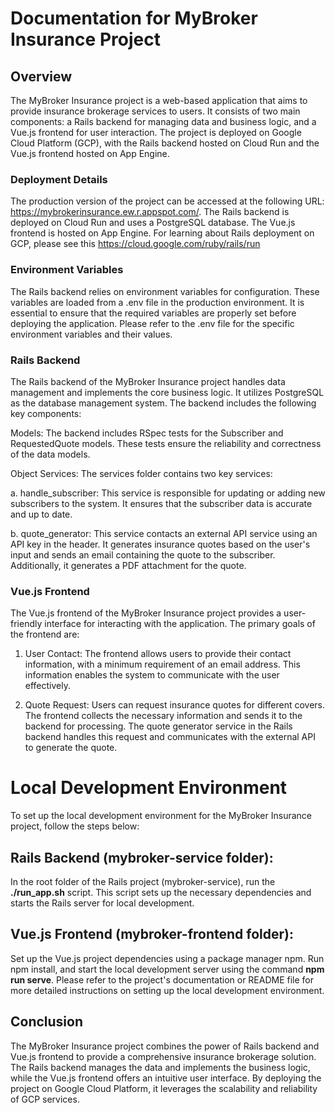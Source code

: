 # Documentation for MyBroker Insurance Project

## Overview
The MyBroker Insurance project is a web-based application that aims to provide insurance brokerage services to users. It consists of two main components: a Rails backend for managing data and business logic, and a Vue.js frontend for user interaction. The project is deployed on Google Cloud Platform (GCP), with the Rails backend hosted on Cloud Run and the Vue.js frontend hosted on App Engine.

### Deployment Details
The production version of the project can be accessed at the following URL: https://mybrokerinsurance.ew.r.appspot.com/. The Rails backend is deployed on Cloud Run and uses a PostgreSQL database. The Vue.js frontend is hosted on App Engine. For learning about Rails deployment on GCP, please see this https://cloud.google.com/ruby/rails/run

### Environment Variables
The Rails backend relies on environment variables for configuration. These variables are loaded from a .env file in the production environment. It is essential to ensure that the required variables are properly set before deploying the application. Please refer to the .env file for the specific environment variables and their values.

### Rails Backend
The Rails backend of the MyBroker Insurance project handles data management and implements the core business logic. It utilizes PostgreSQL as the database management system. The backend includes the following key components:

Models: The backend includes RSpec tests for the Subscriber and RequestedQuote models. These tests ensure the reliability and correctness of the data models.

Object Services: The services folder contains two key services:

a. handle_subscriber: This service is responsible for updating or adding new subscribers to the system. It ensures that the subscriber data is accurate and up to date.

b. quote_generator: This service contacts an external API service using an API key in the header. It generates insurance quotes based on the user's input and sends an email containing the quote to the subscriber. Additionally, it generates a PDF attachment for the quote.

### Vue.js Frontend
The Vue.js frontend of the MyBroker Insurance project provides a user-friendly interface for interacting with the application. The primary goals of the frontend are:

1. User Contact: The frontend allows users to provide their contact information, with a minimum requirement of an email address. This information enables the system to communicate with the user effectively.

2. Quote Request: Users can request insurance quotes for different covers. The frontend collects the necessary information and sends it to the backend for processing. The quote generator service in the Rails backend handles this request and communicates with the external API to generate the quote.

# Local Development Environment
To set up the local development environment for the MyBroker Insurance project, follow the steps below:

## Rails Backend (mybroker-service folder):

In the root folder of the Rails project (mybroker-service), run the **./run_app.sh** script. This script sets up the necessary dependencies and starts the Rails server for local development.

## Vue.js Frontend (mybroker-frontend folder):

Set up the Vue.js project dependencies using a package manager npm. Run npm install, and
start the local development server using the command **npm run serve**.
Please refer to the project's documentation or README file for more detailed instructions on setting up the local development environment.

## Conclusion
The MyBroker Insurance project combines the power of Rails backend and Vue.js frontend to provide a comprehensive insurance brokerage solution. The Rails backend manages the data and implements the business logic, while the Vue.js frontend offers an intuitive user interface. By deploying the project on Google Cloud Platform, it leverages the scalability and reliability of GCP services.

